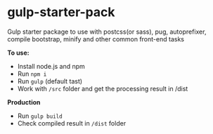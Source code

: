 # gulp-starter-pack
Gulp starter package to use with postcss(or sass), pug, autoprefixer, compile bootstrap, minify and other common front-end tasks

__To use:__
- Install node.js and npm
- Run `npm i`
- Run `gulp` (default tast)
- Work with `/src` folder and get the processing result in /dist

__Production__
- Run `gulp build`
- Check compiled result in `/dist` folder
